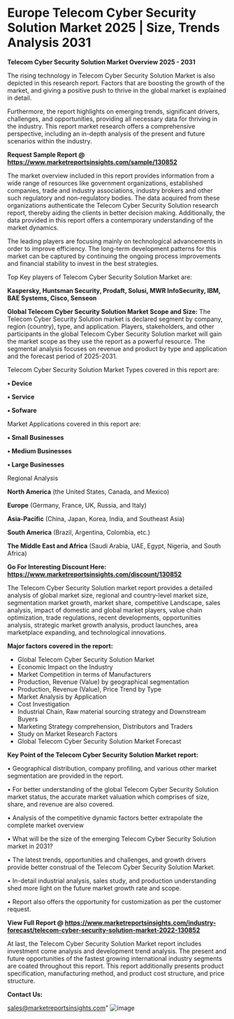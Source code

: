 # Europe Telecom Cyber Security Solution Market 2025 | Size, Trends Analysis 2031

<Strong> Telecom Cyber Security Solution Market Overview 2025 - 2031</strong>

The rising technology in Telecom Cyber Security Solution Market is also depicted in this research report. Factors that are boosting the growth of the market, and giving a positive push to thrive in the global market is explained in detail.

Furthermore, the report highlights on emerging trends, significant drivers, challenges, and opportunities, providing all necessary data for thriving in the industry. This report market research offers a comprehensive perspective, including an in-depth analysis of the present and future scenarios within the industry.

<strong>Request Sample Report @ <a href=https://www.marketreportsinsights.com/sample/130852>https://www.marketreportsinsights.com/sample/130852</a></strong>

The market overview included in this report provides information from a wide range of resources like government organizations, established companies, trade and industry associations, industry brokers and other such regulatory and non-regulatory bodies. The data acquired from these organizations authenticate the Telecom Cyber Security Solution research report, thereby aiding the clients in better decision making. Additionally, the data provided in this report offers a contemporary understanding of the market dynamics.

The leading players are focusing mainly on technological advancements in order to improve efficiency. The long-term development patterns for this market can be captured by continuing the ongoing process improvements and financial stability to invest in the best strategies.

Top Key players of Telecom Cyber Security Solution Market are:

<strong>Kaspersky, Huntsman Security, Prodaft, Solusi, MWR InfoSecurity, IBM, BAE Systems, Cisco, Senseon</strong>

<strong><b>Global Telecom Cyber Security Solution Market Scope and Size:</b></strong>
The Telecom Cyber Security Solution market is declared segment by company, region (country), type, and application. Players, stakeholders, and other participants in the global Telecom Cyber Security Solution market will gain the market scope as they use the report as a powerful resource. The segmental analysis focuses on revenue and product by type and application and the forecast period of 2025-2031.

Telecom Cyber Security Solution Market Types covered in this report are:

<strong>• Device

• Service

• Sofware</strong>

Market Applications covered in this report are:

<strong>• Small Businesses

• Medium Businesses

• Large Businesses</strong> 

Regional Analysis

<strong>North America</strong> (the United States, Canada, and Mexico)

<strong>Europe</strong> (Germany, France, UK, Russia, and Italy)

<strong>Asia-Pacific</strong> (China, Japan, Korea, India, and Southeast Asia)

<strong>South America</strong> (Brazil, Argentina, Colombia, etc.)

<strong>The Middle East and Africa</strong> (Saudi Arabia, UAE, Egypt, Nigeria, and South Africa)

<strong>Go For Interesting Discount Here: <a href=https://www.marketreportsinsights.com/discount/130852>https://www.marketreportsinsights.com/discount/130852</a></strong>

The Telecom Cyber Security Solution market report provides a detailed analysis of global market size, regional and country-level market size, segmentation market growth, market share, competitive Landscape, sales analysis, impact of domestic and global market players, value chain optimization, trade regulations, recent developments, opportunities analysis, strategic market growth analysis, product launches, area marketplace expanding, and technological innovations.

<strong><b>Major factors covered in the report:</b></strong>
<ul>
  <li>Global Telecom Cyber Security Solution Market </li>
  <li>Economic Impact on the Industry</li>
  <li>Market Competition in terms of Manufacturers</li>
  <li>Production, Revenue (Value) by geographical segmentation</li>
  <li>Production, Revenue (Value), Price Trend by Type</li>
  <li>Market Analysis by Application</li>
  <li>Cost Investigation</li>
  <li>Industrial Chain, Raw material sourcing strategy and Downstream Buyers</li>
  <li>Marketing Strategy comprehension, Distributors and Traders</li>
  <li>Study on Market Research Factors</li>
  <li>Global Telecom Cyber Security Solution Market Forecast</li>
</ul>

<strong><b>Key Point of the Telecom Cyber Security Solution Market report:</b></strong>

• Geographical distribution, company profiling, and various other market segmentation are provided in the report.

• For better understanding of the global Telecom Cyber Security Solution market status, the accurate market valuation which comprises of size, share, and revenue are also covered.

• Analysis of the competitive dynamic factors better extrapolate the complete market overview

• What will be the size of the emerging Telecom Cyber Security Solution market in 2031?

• The latest trends, opportunities and challenges, and growth drivers provide better construal of the Telecom Cyber Security Solution Market.

• In-detail industrial analysis, sales study, and production understanding shed more light on the future market growth rate and scope.

• Report also offers the opportunity for customization as per the customer request.

<strong><b>View Full Report @ <a href=https://www.marketreportsinsights.com/industry-forecast/telecom-cyber-security-solution-market-2022-130852>https://www.marketreportsinsights.com/industry-forecast/telecom-cyber-security-solution-market-2022-130852</a></b></strong>


At last, the Telecom Cyber Security Solution Market report includes investment come analysis and development trend analysis. The present and future opportunities of the fastest growing international industry segments are coated throughout this report. This report additionally presents product specification, manufacturing method, and product cost structure, and price structure.

<strong>Contact Us:</strong>

sales@marketreportsinsights.com"
![image](https://github.com/user-attachments/assets/faef2646-3048-449b-87d0-aba452d244d2)
